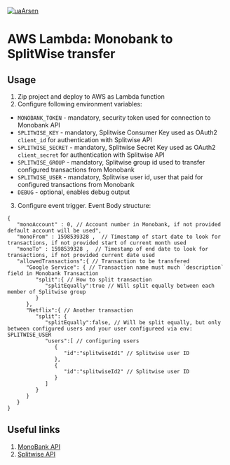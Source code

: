[![uaArsen](https://circleci.com/gh/uaArsen/mono-to-splitwise.svg?style=svg&circle-token=0df656dd7502f546c7c4f11ce07491d4b0bf3752)](https://github.com/uaArsen/mono-to-splitwise)
# AWS Lambda: Monobank to SplitWise transfer

## Usage

1. Zip project and deploy to AWS as Lambda function
2. Configure following environment variables:
 * `MONOBANK_TOKEN` - mandatory, security token used for connection to Monobank API
 * `SPLITWISE_KEY` - mandatory, Splitwise Consumer Key used as OAuth2 `client_id` for authentication with Splitwise API
 * `SPLITWISE_SECRET` - mandatory, Splitwise Secret Key used as OAuth2 `client_secret` for authentication with Splitwise API
 * `SPLITWISE_GROUP` - mandatory, Splitwise group id used to transfer configured transactions from Monobank
 * `SPLITWISE_USER` - mandatory, Splitwise user id, user that paid for configured transactions from Monobank
 * `DEBUG` - optional, enables debug output
3. Configure event trigger. Event Body structure: 
```json5
{ 
   "monoAccount" : 0, // Account number in Monobank, if not provided default account will be used",
   "monoFrom" : 1598539328 ,  // Timestamp of start date to look for transactions, if not provided start of current month used
   "monoTo" : 1598539328 ,  // Timestamp of end date to look for transactions, if not provided current date used
   "allowedTransactions":{ // Transaction to be transfered
      "Google Service": { // Transaction name must much `description` field in Monobank Transaction
         "split":{ // How to split transaction
            "splitEqually":true // Will split equally between each member of Splitwise group
         }
      },
      "Netflix":{ // Another transaction
         "split": {
            "splitEqually":false, // Will be split equally, but only between configured users and your user configureed via env: SPLITWISE_USER 
            "users":[ // configuring users
               {
                  "id":"splitwiseId1" // Splitwise user ID 
               },
               {
                  "id":"splitwiseId2" // Splitwise user ID 
               }
            ]
         }
      }
   }
}
```
## Useful links
1. [MonoBank API](https://api.monobank.ua/docs)
2. [Splitwise API](https://dev.splitwise.com/#introduction)